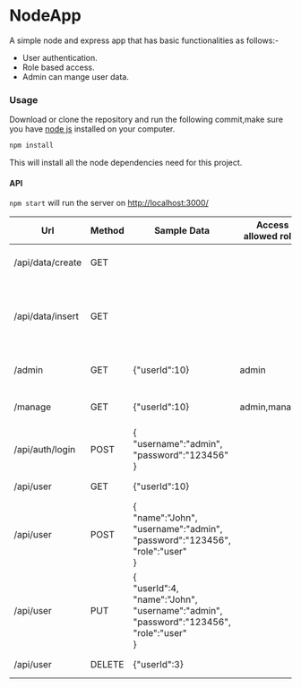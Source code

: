 # NodeApp
A simple node and express app that has basic functionalities as follows:-

* User authentication.
* Role based access.
* Admin can mange user data.


### Usage
Download or clone the repository and run the following commit,make sure you have [node js](https://nodejs.org/en/) installed on your computer.
```javascript
npm install
```
This will install all the node dependencies need for this project. 


#### API
` npm start ` will run the server on [http://localhost:3000/](http://localhost:3000/)

| Url              | Method | Sample Data  |  Access allowed roles  | Detail                                    |
|---------------   |--------|---------     |-------------           |--------                                   |  
| /api/data/create | GET    |              |                        | Create 'Users' table                      |
| /api/data/insert | GET    |              |                        | Insert some sample data to 'Users' table  |
| /admin           | GET    |{"userId":10} | admin                  | Opens admin panel                         |
| /manage          | GET    |{"userId":10} | admin,manager          | Opens manager dashboard                   |
| /api/auth/login  | POST   |{<br/>"username":"admin",<br/>"password":"123456"<br/>}| | Logins the user                        |
| /api/user        | GET    |{"userId":10} |           | Get all users data |
| /api/user        | POST   |{<br/>"name":"John",<br/>"username":"admin",<br/>"password":"123456",<br/>"role":"user"<br/>} |           | Insert new user |
| /api/user        | PUT    |{<br/>"userId":4,<br/>"name":"John",<br/>"username":"admin",<br/>"password":"123456",<br/>"role":"user"<br/>} |  | Update user data |
| /api/user        | DELETE |{"userId":3} |           | Delete user |

